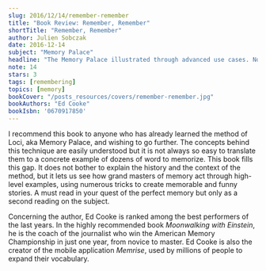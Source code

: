 ```yaml
---
slug: 2016/12/14/remember-remember
title: "Book Review: Remember, Remember"
shortTitle: "Remember, Remember"
author: Julien Sobczak
date: 2016-12-14
subject: "Memory Palace"
headline: "The Memory Palace illustrated through advanced use cases. No explanation but really great examples"
note: 14
stars: 3
tags: [remembering]
topics: [memory]
bookCover: "/posts_resources/covers/remember-remember.jpg"
bookAuthors: "Ed Cooke"
bookIsbn: '0670917850'
---
```



I recommend this book to anyone who has already learned the method of Loci, aka Memory Palace, and wishing to go further. The concepts behind this technique are easily understood but it is not always so easy to translate them to a concrete example of dozens of word to memorize. This book fills this gap. It does not bother to explain the history and the context of the method, but it lets us see how grand masters of memory act through high-level examples, using numerous tricks to create memorable and funny stories. A must read in your quest of the perfect memory but only as a second reading on the subject.

Concerning the author, Ed Cooke is ranked among the best performers of the last years. In the highly recommended book *Moonwalking with Einstein*, he is the coach of the journalist who win the American Memory Championship in just one year, from novice to master. Ed Cooke is also the creator of the mobile application *Memrise*, used by millions of people to expand their vocabulary.

